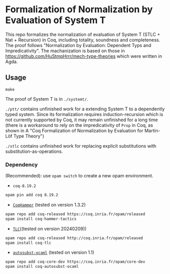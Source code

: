 # Formalization of Normalization by Evaluation of System T

This repo formalizes the normalization of evaluation of System T (STLC + Nat + Recursion) in Coq, including totality, soundness and completeness. The proof follows "Normalization by Evaluation: Dependent Typs and Impredicativity". The machanization is based on those in https://github.com/HuStmpHrrr/mech-type-theories which were written in Agda.

## Usage 

```
make
```

The proof of System T is in `./systemt/`. 

`./ptt/` contains unfinished work for a extending System T to a dependently typed system. Since its formalization requires induction-recursion which is not currently supported by Coq, it may remain unfinished for a long time (there is a workaround to rely on the impredicativity of `Prop` in Coq, as shown in A "Coq Formalization of Normalization by Evaluation for Martin-Löf Type Theory")

`./stlc` contains unfinished work for replacing explicit substitutions with substitution-as-operations.

### Dependency

(Recommended): use `opam switch` to create a new opam environment.

- `coq-8.19.2`

```bash
opam pin add coq 8.19.2
```

- [`CoqHammer`](https://github.com/lukaszcz/coqhammer) (tested on version 1.3.2)

```bash
opam repo add coq-released https://coq.inria.fr/opam/released
opam install coq-hammer-tactics
```

- [`TLC`](https://github.com/charguer/tlc)((tested on version 20240209))

```bash
opam repo add coq-released http://coq.inria.fr/opam/released
opam install coq-tlc
```

- [`autosubst-ocaml`](https://github.com/uds-psl/autosubst-ocaml) (tested on version 1.1)

```bash
opam repo add coq-core-dev https://coq.inria.fr/opam/core-dev
opam install coq-autosubst-ocaml
```

